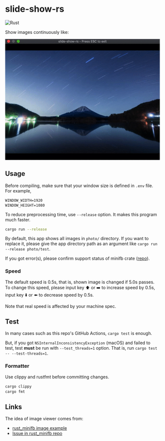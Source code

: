 # slide-show-rs

![Rust](https://github.com/yammmt/slide-show-rs/workflows/Rust/badge.svg)

Show images continuously like:

![example image](./img/example.gif)

## Usage

Before compiling, make sure that your window size is defined in `.env` file. For example,

```text
WINDOW_WIDTH=1920
WINDOW_HEIGHT=1080
```

To reduce preprocessing time, use `--release` option. It makes this program much faster.

```bash
cargo run --release
```

By default, this app shows all images in `photo/` directory. If you want to replace it, please give the app directory path as an argument like `cargo run --release photo/test`.

If you got error(s), please confirm support status of minifb crate ([repo](https://github.com/emoon/rust_minifb)).

### Speed

The default speed is 0.5s, that is, shown image is changed if 5.0s passes.
To change this speed, please input key :arrow_up: or :arrow_right: to increase speed by 0.5s, input key :arrow_down: or :arrow_left: to decrease speed by 0.5s.

Note that real speed is affected by your machine spec.

## Test

In many cases such as this repo's GitHub Actions, `cargo test` is enough.

But, if you got `NSInternalInconsistencyException` (macOS) and failed to test, test **must** be run with `--test_threads=1` option.
That is, run `cargo test -- --test-threads=1`.

### Formatter

Use clippy and rustfmt before committing changes.

```bash
cargo clippy
cargo fmt
```

## Links

The idea of image viewer comes from:

- [rust_minifb image example](https://github.com/emoon/rust_minifb/blob/master/examples/image.rs)
- [Issue in rust_minifb repo](https://github.com/emoon/rust_minifb/issues/48)
